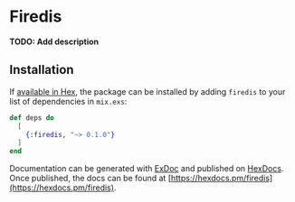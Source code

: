 # Firedis

**TODO: Add description**

## Installation

If [available in Hex](https://hex.pm/docs/publish), the package can be installed
by adding `firedis` to your list of dependencies in `mix.exs`:

```elixir
def deps do
  [
    {:firedis, "~> 0.1.0"}
  ]
end
```

Documentation can be generated with [ExDoc](https://github.com/elixir-lang/ex_doc)
and published on [HexDocs](https://hexdocs.pm). Once published, the docs can
be found at [https://hexdocs.pm/firedis](https://hexdocs.pm/firedis).

